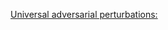 [Universal adversarial perturbations:](file:///home/mjia/Desktop/CVPR2017/content/papers/0457a086.pdf#page=1)
